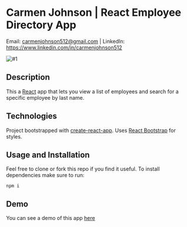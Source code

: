 # Carmen Johnson | React Employee Directory App

Email: carmenjohnson512@gmail.com | LinkedIn: https://www.linkedin.com/in/carmenjohnson512

![#1](https://github.com/carmenjohnson512/react-employee-directory/blob/master/react_EE_directory_gif.gif?raw=true)

## Description

This a [React](https://reactjs.org/) app that lets you view a list of employees and search for a specific employee by last name.
      

## Technologies

Project bootstrapped with [create-react-app](https://reactjs.org/docs/create-a-new-react-app.html#create-react-app). Uses 
[React Bootstrap](https://react-bootstrap.github.io/) for styles. 

## Usage and Installation

Feel free to clone or fork this repo if you find it useful. To install dependencies make sure to run:

```
npm i
```

## Demo

You can see a demo of this app [here](https://carmenjohnson512.github.io/react-employee-directory/)

